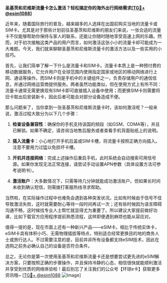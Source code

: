**圣基茨和尼维斯流量卡怎么激活？轻松搞定你的海外出行网络需求[[TG💪+ @esim1088](https://t.me/s/esim1088)]**

近年来，随着国际旅行的普及，越来越多的人选择在出国前购买当地的流量卡或SIM卡。尤其是对于那些计划前往圣基茨和尼维斯的朋友们来说，一张合适的流量卡不仅能够帮助你保持与家人的联系，还能让你随时随地享受高速上网的乐趣。然而，对于初次接触这类产品的用户而言，如何激活这张小小的流量卡却可能成为一大难题。今天，我们就来聊聊圣基茨和尼维斯流量卡的激活方法以及一些实用的小技巧。

首先，让我们简单了解一下什么是流量卡和SIM卡。流量卡本质上是一种预付费的移动数据服务，它允许用户在全球范围内使用指定国家或地区的移动网络进行上网、通话等操作。而SIM卡则是手机中的关键组件之一，负责存储用户的通信信息，并通过网络运营商提供服务。两者虽然功能类似，但在使用方式上有所不同：流量卡通常无需更换现有SIM卡即可直接插入设备中使用；而更换SIM卡则需要将旧卡取出后安装新卡，因此后者可能会对部分设备造成不便。

那么问题来了，当你拿到一张圣基茨和尼维斯流量卡时，该如何激活呢？一般来说，激活过程大致分为以下几个步骤：

1. **检查设备兼容性**：确保你的手机支持该国的频段（如GSM、CDMA等），并且已解锁。如果不确定，请咨询当地售后服务或者查看手机背面贴纸上的说明。

2. **插入流量卡**：小心地打开手机后盖或SIM卡槽，将流量卡按照正确方向插入。注意不要用力过猛以免损坏卡槽。

3. **开机并连接网络**：完成上述操作后重启手机，此时系统会自动搜索可用信号源。如果你发现无法正常连接，请尝试手动设置APN参数（具体设置方法可参考说明书）。

4. **激活账户**：大多数情况下，只需等待几分钟就能成功激活账户。但如果长时间未收到确认短信，则需拨打客服热线寻求帮助。

当然啦，在实际操作过程中也难免会遇到各种突发状况。比如有时候由于信号不佳导致激活失败，这时就需要耐心等待一段时间再试一次；还有些时候因为语言障碍沟通不畅，这时候找专业人士帮忙就显得尤为重要了。所以建议大家提前做好功课，比如下载官方应用程序提前熟悉流程，这样即便遇到麻烦也能从容应对。

值得一提的是，现在市面上还有一种新兴产品——eSIM卡。相比于传统实体卡，eSIM卡具有体积小巧、无需物理插拔等特点，特别适合经常更换目的地的商务人士或旅行达人。不过需要注意的是，目前并非所有设备都支持eSIM技术，因此在选购之前务必确认自己的设备是否符合条件。

总之，无论你是第一次使用圣基茨和尼维斯流量卡还是想要尝试更先进的eSIM解决方案，只要按照正确的步骤操作，并且保持冷静的心态，相信很快就能顺利激活并享受到优质的网络体验啦！最后别忘了关注我们的公众号【环球e卡】获取更多资讯哦~ [[TG💪+ @esim1088](https://t.me/s/esim1088) ![Image](https://i.postimg.cc/4NQfJmqS/Snipaste-2025-05-13-00-14-12.png)]